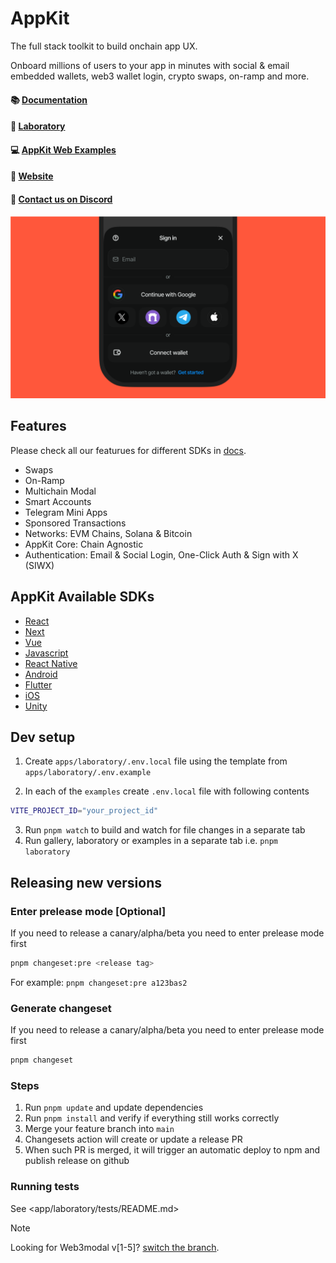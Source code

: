 # AppKit

The full stack toolkit to build onchain app UX.

Onboard millions of users to your app in minutes with social & email embedded wallets, web3 wallet login, crypto swaps, on-ramp and more.

#### 📚 [Documentation](https://docs.reown.com/appkit/overview)

#### 🧪 [Laboratory](https://appkit-lab.reown.com)

#### 💻 [AppKit Web Examples](https://github.com/reown-com/appkit-web-examples)

#### 🔗 [Website](https://reown.com/appkit)

#### 🛟 [Contact us on Discord](https://discord.gg/reown)

<p align="center">
  <img src="./.github/assets/header.png" alt="" border="0">
</p>

## Features
Please check all our featurues for different SDKs in [docs](https://docs.reown.com/appkit/features).
- Swaps
- On-Ramp	
- Multichain Modal	
- Smart Accounts	
- Telegram Mini Apps	
- Sponsored Transactions	
- Networks: EVM Chains, Solana & Bitcoin	
- AppKit Core: Chain Agnostic
- Authentication: Email & Social Login, One-Click Auth & Sign with X (SIWX)

## AppKit Available SDKs
- [React](https://docs.reown.com/appkit/react/core/installation)
- [Next](https://docs.reown.com/appkit/next/core/installation)
- [Vue](https://docs.reown.com/appkit/vue/core/installation)
- [Javascript](https://docs.reown.com/appkit/javascript/core/installation)
- [React Native](https://docs.reown.com/appkit/react-native/core/installation)
- [Android](https://docs.reown.com/appkit/android/core/installation)
- [Flutter](https://docs.reown.com/appkit/flutter/core/installation)
- [iOS](https://docs.reown.com/appkit/ios/core/installation)
- [Unity](https://docs.reown.com/appkit/unity/core/installation)

## Dev setup

1. Create `apps/laboratory/.env.local` file using the template from `apps/laboratory/.env.example`

2. In each of the `examples` create `.env.local` file with following contents

```zsh
VITE_PROJECT_ID="your_project_id"
```

3. Run `pnpm watch` to build and watch for file changes in a separate tab
4. Run gallery, laboratory or examples in a separate tab i.e. `pnpm laboratory`

## Releasing new versions

### Enter prelease mode [Optional]

If you need to release a canary/alpha/beta you need to enter prelease mode first

```sh
pnpm changeset:pre <release tag>
```

For example: `pnpm changeset:pre a123bas2`

### Generate changeset

If you need to release a canary/alpha/beta you need to enter prelease mode first

```sh
pnpm changeset
```

### Steps

1. Run `pnpm update` and update dependencies
2. Run `pnpm install` and verify if everything still works correctly
3. Merge your feature branch into `main`
4. Changesets action will create or update a release PR
5. When such PR is merged, it will trigger an automatic deploy to npm and publish release on github

### Running tests

See <app/laboratory/tests/README.md>


> [!NOTE]
> Looking for Web3modal v[1-5]? [switch the branch](https://github.com/WalletConnect/web3modal/tree/V5).
